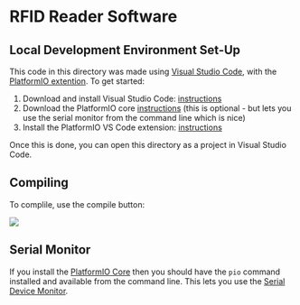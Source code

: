 # RFID Reader Software

## Local Development Environment Set-Up

This code in this directory was made using [Visual Studio Code](https://code.visualstudio.com/), with the [PlatformIO extention](https://platformio.org/). To get started:

1. Download and install Visual Studio Code: [instructions](https://code.visualstudio.com/docs/setup/setup-overview)
2. Download the PlatformIO core [instructions](https://docs.platformio.org/en/latest/core/installation.html#installation-methods) (this is optional - but lets you use the serial monitor from the command line which is nice)
2. Install the PlatformIO VS Code extension: [instructions](https://docs.platformio.org/en/latest/integration/ide/vscode.html#ide-vscode)

Once this is done, you can open this directory as a project in Visual Studio Code.

## Compiling 

To complile, use the compile button:

![](https://docs.platformio.org/en/latest/_images/platformio-ide-vscode-build-project.png)

## Serial Monitor

If you install the [PlatformIO Core](https://docs.platformio.org/en/latest/core/installation.html#installation-methods) then you should have the `pio` command installed and available from the command line. This lets you use the [Serial Device Monitor](https://docs.platformio.org/en/latest/core/userguide/device/cmd_monitor.html#pio-device-monitor).


